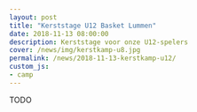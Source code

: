 ```yaml
---
layout: post
title: "Kerststage U12 Basket Lummen"
date: 2018-11-13 08:00:00
description: Kerststage voor onze U12-spelers
cover: /news/img/kerstkamp-u8.jpg
permalink: /news/2018-11-13-kerstkamp-u12/
custom_js:
- camp
---
```


TODO

<div data-campid="1099acb8-38d2-4467-8ea3-eb5aed69442d" data-title="Schrijf je in" data-buttontext="Inschrijven" data-nexttext="Nog een speler inschrijven" data-required="email"></div>

